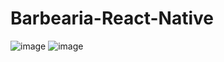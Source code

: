 # Barbearia-React-Native
![image](https://user-images.githubusercontent.com/31494853/205822984-cab33d87-b931-4289-966f-11e37baccf7f.png)
![image](https://user-images.githubusercontent.com/31494853/205823009-9f9016a1-3c72-443c-8049-520ea1fd919c.png)
